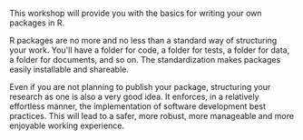 This workshop will provide you with the basics for writing your own packages in R.

R packages are no more and no less than a standard way of structuring your work. You'll have a folder for code, a folder for tests, a folder for data, a folder for documents, and so on. The standardization makes packages easily installable and shareable.

Even if you are not planning to publish your package, structuring your research as one is also a very good idea. It enforces, in a relatively effortless manner, the implementation of software development best practices. This will lead to a safer, more robust, more manageable and more enjoyable working experience.